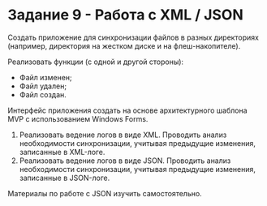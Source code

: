 # Задание 9 - Работа с XML / JSON

Создать приложение для синхронизации файлов в разных директориях (например, директория на жестком диске и на флеш-накопителе).

Реализовать функции (с одной и другой стороны):
* Файл	изменен;
* Файл удален;
* Файл	создан.

Интерфейс приложения создать на основе архитектурного шаблона MVP с использованием Windows Forms.

1. Реализовать ведение логов в виде XML. Проводить анализ необходимости синхронизации, учитывая предыдущие изменения, записанные в XML-логе.
2. Реализовать ведение логов в виде JSON. Проводить анализ необходимости синхронизации, учитывая предыдущие изменения, записанные в JSON-логе.
   
Материалы по работе с JSON изучить самостоятельно.
